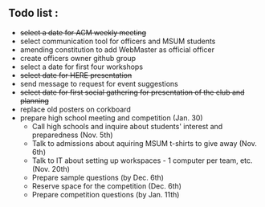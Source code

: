 Todo list :
-----------

+  ~~select a date for ACM weekly meeting~~
+  select communication tool for officers and MSUM students
+  amending constitution to add WebMaster as official officer 
+  create officers owner github group
+  select a date for first four workshops
+  ~~select date for HERE presentation~~
+  send message to request for event suggestions
+  ~~select date for first social gathering for presentation of the club and planning~~
+  replace old posters on corkboard
+  prepare high school meeting and competition (Jan. 30)
      +   Call high schools and inquire about students' interest and preparedness (Nov. 5th)
      +   Talk to admissions about aquiring MSUM t-shirts to give away (Nov. 6th)
      +   Talk to IT about setting up workspaces - 1 computer per team, etc. (Nov. 20th)
      +   Prepare sample questions (by Dec. 6th)
      +   Reserve space for the competition (Dec. 6th)
      +   Prepare competition questions (by Jan. 11th)
